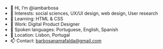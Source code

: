 - 👋 Hi, I’m @iambarbosa
- 👀 Interests: social sciences, UX/UI design, web design, User research
- 🌱 Learning: HTML & CSS
- 💼 Work: Digital Product Designer
- 💬 Spoken languages: Portuguese, English, Spanish
- 📍 Location: Lisbon, Portugal
- 📫 Contact: barbosanamafalda@gmail.com

<!---
iambarbosa/iambarbosa is a ✨ special ✨ repository because its `README.md` (this file) appears on your GitHub profile.
You can click the Preview link to take a look at your changes.
--->
